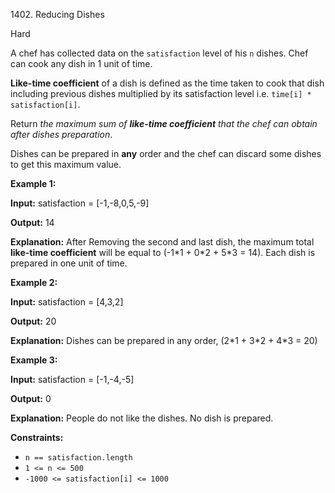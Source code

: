 1402\. Reducing Dishes

Hard

A chef has collected data on the `satisfaction` level of his `n` dishes. Chef can cook any dish in 1 unit of time.

**Like-time coefficient** of a dish is defined as the time taken to cook that dish including previous dishes multiplied by its satisfaction level i.e. `time[i] * satisfaction[i]`.

Return _the maximum sum of **like-time coefficient** that the chef can obtain after dishes preparation_.

Dishes can be prepared in **any** order and the chef can discard some dishes to get this maximum value.

**Example 1:**

**Input:** satisfaction = [-1,-8,0,5,-9]

**Output:** 14

**Explanation:** After Removing the second and last dish, the maximum total **like-time coefficient** will be equal to (-1\*1 + 0\*2 + 5\*3 = 14). Each dish is prepared in one unit of time.

**Example 2:**

**Input:** satisfaction = [4,3,2]

**Output:** 20

**Explanation:** Dishes can be prepared in any order, (2\*1 + 3\*2 + 4\*3 = 20)

**Example 3:**

**Input:** satisfaction = [-1,-4,-5]

**Output:** 0

**Explanation:** People do not like the dishes. No dish is prepared.

**Constraints:**

*   `n == satisfaction.length`
*   `1 <= n <= 500`
*   `-1000 <= satisfaction[i] <= 1000`
